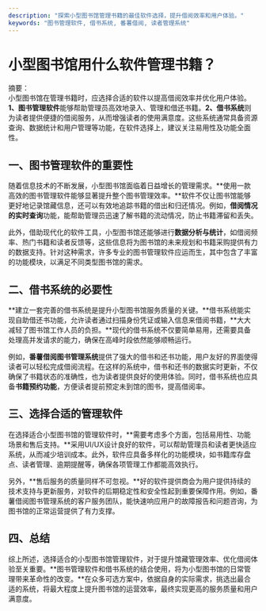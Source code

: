 ```yaml
---
description: "探索小型图书馆管理书籍的最佳软件选择，提升借阅效率和用户体验。"
keywords: "图书管理软件, 借书系统, 番薯借阅, 读者管理系统"
---
```

# 小型图书馆用什么软件管理书籍？

摘要：  
小型图书馆在管理书籍时，应选择合适的软件以提高借阅效率并优化用户体验。**1、图书管理软件**能够帮助管理员高效地录入、管理和借还书籍。**2、借书系统**则为读者提供便捷的借阅服务，从而增强读者的使用满意度。这些系统通常具备资源查询、数据统计和用户管理等功能，在软件选择上，建议关注易用性及功能全面性。

## 一、图书管理软件的重要性

随着信息技术的不断发展，小型图书馆面临着日益增长的管理需求。**使用一款高效的图书管理软件能够显著提升整个图书管理效率。**软件不仅让图书馆能够更好地记录馆藏信息，还可以有效地追踪书籍的借出和归还情况。例如，**借阅情况的实时查询**功能，能帮助管理员迅速了解书籍的流动情况，防止书籍滞留和丢失。

此外，借助现代化的软件工具，小型图书馆还能够进行**数据分析与统计**，如借阅频率、热门书籍和读者反馈等，这些信息将为图书馆的未来规划和书籍采购提供有力的数据支持。针对这种需求，许多专业的图书管理软件应运而生，其中包含了丰富的功能模块，以满足不同类型图书馆的需求。

## 二、借书系统的必要性

**建立一套完善的借书系统是提升小型图书馆服务质量的关键。**借书系统能实现自助借还书功能，允许读者通过扫描身份凭证或输入信息来借阅书籍，**大大减轻了图书馆工作人员的负担。**现代的借书系统不仅要简单易用，还需要具备处理高并发请求的能力，确保在高峰时段依然能够顺畅运行。

例如，**番薯借阅图书管理系统**提供了强大的借书和还书功能，用户友好的界面使得读者可以轻松完成借阅流程。在这样的系统中，借书和还书的数据实时更新，不仅确保了书籍状态的准确性，也为读者提供良好的使用体验。同时，借书系统也应具备**书籍预约功能**，方便读者提前预定未到馆的图书，提高借阅率。

## 三、选择合适的管理软件

在选择适合小型图书馆的管理软件时，**需要考虑多个方面，包括易用性、功能场景和售后支持。**采用UI/UX设计良好的软件，可以帮助管理员和读者更快适应系统，从而减少培训成本。此外，软件应具备多样化的功能模块，如书籍库存盘点、读者管理、逾期提醒等，确保各项管理工作都能高效执行。

另外，**售后服务的质量同样不可忽视。**好的软件提供商会为用户提供持续的技术支持与更新服务，对软件的后期稳定性和安全性起到重要保障作用。例如，番薯借阅图书管理系统的客户服务团队，能快速响应用户的故障报告和问题咨询，为图书馆的正常运营提供了有力支撑。

## 四、总结

综上所述，选择适合的小型图书馆管理软件，对于提升馆藏管理效率、优化借阅体验至关重要。**图书管理软件和借书系统的结合使用，将为小型图书馆的日常管理带来革命性的改变。**在众多可选方案中，依据自身的实际需求，挑选出最合适的系统，将最大程度上提升图书馆的运营效率，最终实现更高的服务质量和用户满意度。
